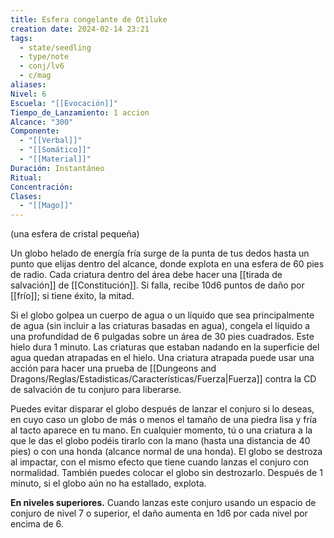 ```yaml
---
title: Esfera congelante de Otiluke
creation date: 2024-02-14 23:21
tags:
  - state/seedling
  - type/note
  - conj/lv6
  - c/mag
aliases: 
Nivel: 6
Escuela: "[[Evocación]]"
Tiempo_de_Lanzamiento: 1 accion
Alcance: "300"
Componente:
  - "[[Verbal]]"
  - "[[Somático]]"
  - "[[Material]]"
Duración: Instantáneo
Ritual: 
Concentración: 
Clases:
  - "[[Mago]]"
---
```

(una esfera de cristal pequeña)

Un globo helado de energía fría surge de la punta de tus dedos hasta un punto que elijas dentro del alcance, donde explota en una esfera de 60 pies de radio. Cada criatura dentro del área debe hacer una [[tirada de salvación]] de [[Constitución]]. Si falla, recibe 10d6 puntos de daño por [[frío]]; si tiene éxito, la mitad.

Si el globo golpea un cuerpo de agua o un líquido que sea principalmente de agua (sin incluir a las criaturas basadas en agua), congela el líquido a una profundidad de 6 pulgadas sobre un área de 30 pies cuadrados. Este hielo dura 1 minuto. Las criaturas que estaban nadando en la superficie del agua quedan atrapadas en el hielo. Una criatura atrapada puede usar una acción para hacer una prueba de [[Dungeons and Dragons/Reglas/Estadisticas/Características/Fuerza|Fuerza]] contra la CD de salvación de tu conjuro para liberarse.

Puedes evitar disparar el globo después de lanzar el conjuro si lo deseas, en cuyo caso un globo de más o menos el tamaño de una piedra lisa y fría al tacto aparece en tu mano. En cualquier momento, tú o una criatura a la que le das el globo podéis tirarlo con la mano (hasta una distancia de 40 pies) o con una honda (alcance normal de una honda). El globo se destroza al impactar, con el mismo efecto que tiene cuando lanzas el conjuro con normalidad. También puedes colocar el globo sin destrozarlo. Después de 1 minuto, si el globo aún no ha estallado, explota.

**En niveles superiores.** Cuando lanzas este conjuro usando un espacio de conjuro de nivel 7 o superior, el daño aumenta en 1d6 por cada nivel por encima de 6.

